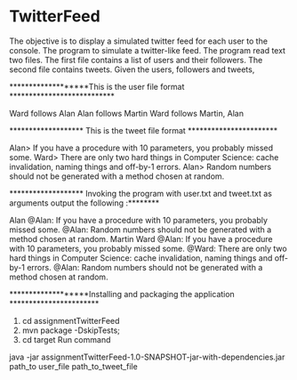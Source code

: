 # TwitterFeed

The objective is to display a simulated twitter feed for each user to the console. 
The program to simulate a twitter-like feed. 
The program read text two files. The first file contains a list of users and their followers. 
The second file contains tweets. Given the users, followers and tweets,
 

*******************This is the user file format ***************************

Ward follows Alan
Alan follows Martin
Ward follows Martin, Alan

******************* This is the tweet file format ***********************

Alan> If you have a procedure with 10 parameters, you probably missed some.
Ward> There are only two hard things in Computer Science: cache invalidation, naming things and off-by-1 errors.
Alan> Random numbers should not be generated with a method chosen at random.



******************* Invoking the program with user.txt and tweet.txt as arguments output the following :********


Alan
@Alan: If you have a procedure with 10 parameters, you probably missed some.
@Alan: Random numbers should not be generated with a method chosen at random.
Martin
Ward
@Alan: If you have a procedure with 10 parameters, you probably missed some.
@Ward: There are only two hard things in Computer Science: cache invalidation, naming things and off-by-1 errors.
@Alan: Random numbers should not be generated with a method chosen at random.


*******************Installing and packaging the application ***********************


1) cd assignmentTwitterFeed
2) mvn package -DskipTests;
3) cd target
Run command 

 java -jar assignmentTwitterFeed-1.0-SNAPSHOT-jar-with-dependencies.jar  path_to user_file path_to_tweet_file
